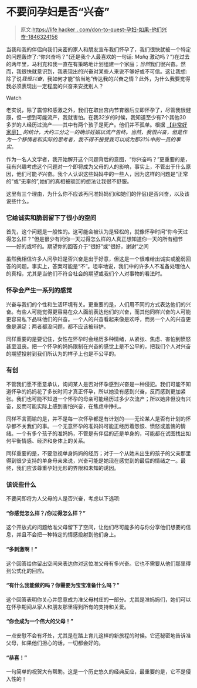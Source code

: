 # 不要问孕妇是否“兴奋”

> 原文:[https://life hacker . com/don-to-quest-孕妇-如果-他们兴奋-1846324156](https://lifehacker.com/dont-ask-pregnant-women-if-theyre-excited-1846324156)

当我和我的伴侣向我们亲密的家人和朋友宣布我们怀孕了，我们很快就被一个特定的问题轰炸了:“你兴奋吗？”(还是我个人最喜欢的一句话: *Maliq* 激动吗？”)在过去的两年里，马利克和我一直在有策略地计划组建一个家庭；*当然*我们很兴奋。然而，我很快就意识到，我表现出的兴奋对某些人来说不够好或不可信。这让我想:除了说*我很兴奋*，我如何才能“恰当地”传达我的兴奋之情？此外，为什么我要觉得我必须表现出一定程度的兴奋来安抚别人？

Watch

老实说，除了震惊和感激之外，我们在取出宫内节育器后立即怀孕了，尽管我很健康，但一想到可能流产，我就害怕。在我32岁的时候，我知道至少有7个其他30多岁的人经历过流产——其中有两个孩子是死产。他们并不孤单。根据 [【非常好家庭】](https://www.verywellfamily.com/making-sense-of-miscarriage-statistics-2371721) *的统计，大约三分之一的确诊妊娠以流产告终。当然，我很兴奋，但是作为一个移情者和实际的思考者，我不得不接受我可以成为那31%中的一员的事实。*

作为一名人文学者，我开始解开这个问题背后的意图，“你兴奋吗？”更重要的是，我有兴趣考虑这个问题对一个即将成为父母的人的影响，事实上，不管出于什么原因，他们可能*不*兴奋。我个人认识这些妈妈中的一些人，因为这样的问题是“正常的”或“无辜的”,她们的真相被驳回的想法让我很不舒服。

这里有三个理由，为什么你不应该再问准妈妈们(和她们的伴侣)是否兴奋，以及该说些什么。

### 它给诚实和脆弱留下了很小的空间

首先，这个问题是一般性的。这可能会被认为是轻松的，就像怀孕时问“你今天过得怎么样？”但是很少有问你一天过得怎么样的人真正想知道你一天的所有细节——好的或坏的。期望你的回答介于“很好”或“很好，谢谢”之间

虽然我相信许多人问孕妇是否兴奋是出于好意，但这是一个很难给出诚实或脆弱回答的问题。事实上，答案可能是“不”。坦率地说，我们中的许多人不准备处理他人的真相，尤其是当他们不符合社会的期望或我们个人对事物的看法时。

### 怀孕会产生一系列的感觉

兴奋与我们的个性和生活环境有关。更重要的是，人们用不同的方式表达他们的兴奋。有些人可能觉得更容易在众人面前表达他们的兴奋，而其他同样兴奋的人可能更容易私下品味他们的兴奋。一个人的兴奋看起来像是欢呼，而另一个人的兴奋更像是满足；两者都没问题，都不应该被辩护。

同样重要的是要记住，女性在怀孕时会经历多种情绪，从紧张、焦虑、害怕到愤怒甚至沮丧。把一个怀孕的妈妈限制在兴奋的感觉上是不公平的，把我们个人对兴奋的期望投射到我们所认为的样子上也是不公平的。

### **有创**

不管我们愿不愿意承认，询问某人是否对怀孕感到兴奋是一种侵犯。我们可能不知道怀孕的妈妈花了多长时间才真正怀孕，所以她没有感到兴奋，反而感到更加紧张。我们也可能不知道一个怀孕的母亲可能经历过多少次流产；所以她非但没有兴奋，反而可能实际上感到害怕兴奋，在焦虑中挣扎。

同样不言而喻的是，并不是每一次怀孕都是有计划的——无论某人是否有计划的怀孕都不关我们的事。一个无意怀孕的准妈妈可能正经历着怨恨、愤怒或羞愧的情绪。一个有多个孩子的准妈妈，不管是有伴侣的还是单身的，可能都在试图找出如何平衡情感、经济和身体上的关系。

同样重要的是，不要忽视单身妈妈的经历；对于一个从她未出生的孩子的父亲那里得到很少支持的单身母亲来说，兴奋可能是她现在感觉到的最后的情绪之一。最终，我们应该尊重孕妇无形的界限和未知的诱因。

### 该说些什么

不要问即将为人父母的人是否兴奋，考虑以下选项:

#### “你感觉怎么样？/你过得怎么样？”

这个开放式的问题给准父母留下了空间，让他们尽可能多的与你分享他们想要的信息，并且不会把一种特定的情感投射到他们身上。

#### “多刺激啊！”

这个回答给你留出空间来表达你对这位准父母有多兴奋。它也不需要从他们那里得到公式化的回应。

#### “有什么我能做的吗？你需要为宝宝准备什么吗？”

这个回答表明你关心并愿意成为准父母村庄的一部分。尤其是准妈妈们，她们可以在怀孕期间从家人和朋友那里得到所有的支持和关爱。

#### “你会成为一个伟大的父母！”

一点安慰不会有坏处，尤其是在踏上育儿这样的新旅程的时候。它还秘密地告诉准父母，如果他们担心的话，一切都会好的。

#### **“恭喜！”**

一句简单的祝贺大有帮助。这是一个历史悠久的经典反应，最重要的是，它不是侵入性的！
